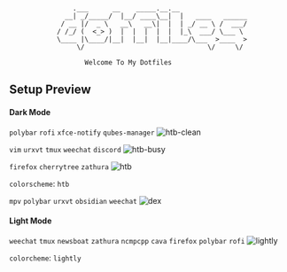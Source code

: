 ```
			    .___      __    _____.__.__                 
			  __| _/_____/  |__/ ____\__|  |   ____   ______
			 / __ |/  _ \   __\   __\|  |  | _/ __ \ /  ___/
			/ /_/ (  <_> )  |  |  |  |  |  |_\  ___/ \___ \ 
			\____ |\____/|__|  |__|  |__|____/\___  >____  >
			     \/                               \/     \/ 

				   Welcome To My Dotfiles

```

Setup Preview
-------------
#### Dark Mode

`polybar` `rofi` `xfce-notify` `qubes-manager`
![htb-clean](https://imgur.com/vaHKBtK.png)

`vim` `urxvt` `tmux` `weechat` `discord`
![htb-busy](https://imgur.com/ihNo4xG.png)

`firefox` `cherrytree` `zathura` 
![htb](https://imgur.com/o8mCoGR.png)

`colorscheme`: `htb`

`mpv` `polybar` `urxvt` `obsidian` `weechat`
![dex](https://i.redd.it/m4hg5n7dibb61.png)

#### Light Mode

`weechat` `tmux` `newsboat` `zathura` `ncmpcpp` `cava` `firefox` `polybar` `rofi`
![lightly](https://i.ibb.co/PZJrwn0/s.png)

`colorcheme`: `lightly`
